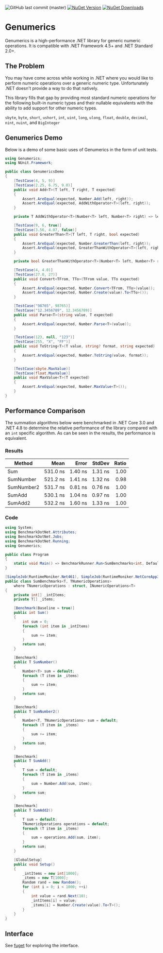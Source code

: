 ![GitHub last commit (master)](https://img.shields.io/github/last-commit/TylerBrinkley/Genumerics/master.svg?logo=github)
[![NuGet Version](https://img.shields.io/nuget/v/Genumerics.svg?logo=nuget)](https://www.nuget.org/packages/Genumerics/)
[![NuGet Downloads](https://img.shields.io/nuget/dt/Genumerics.svg?logo=nuget)](https://www.nuget.org/packages/Genumerics/)

# Genumerics
Genumerics is a high-performance .NET library for generic numeric operations. It is compatible with .NET Framework 4.5+ and .NET Standard 2.0+.

## The Problem
You may have come across while working in .NET where you would like to perform numeric operations over a generic numeric type. Unfortunately .NET doesn't provide a way to do that natively.

This library fills that gap by providing most standard numeric operations for the following built-in numeric types and their nullable equivalents with the ability to add support for other numeric types.

`sbyte`, `byte`, `short`, `ushort`, `int`, `uint`, `long`, `ulong`, `float`, `double`, `decimal`, `nint`, `nuint`, and `BigInteger`

## Genumerics Demo
Below is a demo of some basic uses of Genumerics in the form of unit tests.
```c#
using Genumerics;
using NUnit.Framework;

public class GenumericsDemo
{
    [TestCase(4, 5, 9)]
    [TestCase(2.25, 6.75, 9.0)]
    public void Add<T>(T left, T right, T expected)
    {
        Assert.AreEqual(expected, Number.Add(left, right));
        Assert.AreEqual(expected, AddWithOperator<T>(left, right));
    }

    private T AddWithOperator<T>(Number<T> left, Number<T> right) => left + right;

    [TestCase(9, 6, true)]
    [TestCase(3.56, 4.07, false)]
    public void GreaterThan<T>(T left, T right, bool expected)
    {
        Assert.AreEqual(expected, Number.GreaterThan(left, right));
        Assert.AreEqual(expected, GreaterThanWithOperator<T>(left, right));
    }

    private bool GreaterThanWithOperator<T>(Number<T> left, Number<T> right) => left > right;

    [TestCase(4, 4.0)]
    [TestCase(27.0, 27)]
    public void Convert<TFrom, TTo>(TFrom value, TTo expected)
    {
        Assert.AreEqual(expected, Number.Convert<TFrom, TTo>(value));
        Assert.AreEqual(expected, Number.Create(value).To<TTo>());
    }

    [TestCase("98765", 98765)]
    [TestCase("12.3456789", 12.3456789)]
    public void Parse<T>(string value, T expected)
    {
        Assert.AreEqual(expected, Number.Parse<T>(value));
    }

    [TestCase(123, null, "123")]
    [TestCase(255, "X", "FF")]
    public void ToString<T>(T value, string? format, string expected)
    {
        Assert.AreEqual(expected, Number.ToString(value, format));
    }

    [TestCase(sbyte.MaxValue)]
    [TestCase(float.MaxValue)]
    public void MaxValue<T>(T expected)
    {
        Assert.AreEqual(expected, Number.MaxValue<T>());
    }
}
```

## Performance Comparison
The summation algorithms below were benchmarked in .NET Core 3.0 and .NET 4.8 to determine the relative performance of the library compared with an `int` specific algorithm. As can be seen in the results, the performance is equivalent.

### Results
|     Method |       Mean |   Error |  StdDev | Ratio |
|----------- |-----------:|--------:|--------:|------:|
|        Sum |   531.0 ns | 1.40 ns | 1.31 ns |  1.00 |
|  SumNumber |   521.2 ns | 1.41 ns | 1.32 ns |  0.98 |
| SumNumber2 |   531.7 ns | 0.81 ns | 0.76 ns |  1.00 |
|     SumAdd |   530.1 ns | 1.04 ns | 0.97 ns |  1.00 |
|    SumAdd2 |   532.2 ns | 1.60 ns | 1.33 ns |  1.00 |

### Code
```c#
using System;
using BenchmarkDotNet.Attributes;
using BenchmarkDotNet.Jobs;
using BenchmarkDotNet.Running;
using Genumerics;

public class Program
{
    static void Main() => BenchmarkRunner.Run<SumBenchmarks<int, DefaultNumericOperations>>();
}

[SimpleJob(RuntimeMoniker.Net461), SimpleJob(RuntimeMoniker.NetCoreApp30), LegacyJitX86Job]
public class SumBenchmarks<T, TNumericOperations>
    where TNumericOperations : struct, INumericOperations<T>
{
    private int[] _intItems;
    private T[] _items;

    [Benchmark(Baseline = true)]
    public int Sum()
    {
        int sum = 0;
        foreach (int item in _intItems)
        {
            sum += item;
        }
        return sum;
    }

    [Benchmark]
    public T SumNumber()
    {
        Number<T> sum = default;
        foreach (T item in _items)
        {
            sum += item;
        }
        return sum;
    }

    [Benchmark]
    public T SumNumber2()
    {
        Number<T, TNumericOperations> sum = default;
        foreach (T item in _items)
        {
            sum += item;
        }
        return sum;
    }

    [Benchmark]
    public T SumAdd()
    {
        T sum = default;
        foreach (T item in _items)
        {
            sum = Number.Add(sum, item);
        }
        return sum;
    }

    [Benchmark]
    public T SumAdd2()
    {
        T sum = default;
        TNumericOperations operations = default;
        foreach (T item in _items)
        {
            sum = operations.Add(sum, item);
        }
        return sum;
    }

    [GlobalSetup]
    public void Setup()
    {
        _intItems = new int[1000];
        _items = new T[1000];
        Random rand = new Random();
        for (int i = 0; i < 1000; ++i)
        {
            int value = rand.Next(10);
            _intItems[i] = value;
            _items[i] = Number.Create(value).To<T>();
        }
    }
}
```

## Interface

See [fuget](https://www.fuget.org/packages/Genumerics/1.0.2/lib/netcoreapp3.0/Genumerics.dll/Genumerics/Number) for exploring the interface.
